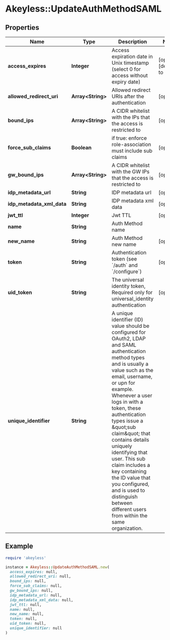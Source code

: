 # Akeyless::UpdateAuthMethodSAML

## Properties

| Name | Type | Description | Notes |
| ---- | ---- | ----------- | ----- |
| **access_expires** | **Integer** | Access expiration date in Unix timestamp (select 0 for access without expiry date) | [optional][default to 0] |
| **allowed_redirect_uri** | **Array&lt;String&gt;** | Allowed redirect URIs after the authentication | [optional] |
| **bound_ips** | **Array&lt;String&gt;** | A CIDR whitelist with the IPs that the access is restricted to | [optional] |
| **force_sub_claims** | **Boolean** | if true: enforce role-association must include sub claims | [optional] |
| **gw_bound_ips** | **Array&lt;String&gt;** | A CIDR whitelist with the GW IPs that the access is restricted to | [optional] |
| **idp_metadata_url** | **String** | IDP metadata url | [optional] |
| **idp_metadata_xml_data** | **String** | IDP metadata xml data | [optional] |
| **jwt_ttl** | **Integer** | Jwt TTL | [optional] |
| **name** | **String** | Auth Method name |  |
| **new_name** | **String** | Auth Method new name | [optional] |
| **token** | **String** | Authentication token (see &#x60;/auth&#x60; and &#x60;/configure&#x60;) | [optional] |
| **uid_token** | **String** | The universal identity token, Required only for universal_identity authentication | [optional] |
| **unique_identifier** | **String** | A unique identifier (ID) value should be configured for OAuth2, LDAP and SAML authentication method types and is usually a value such as the email, username, or upn for example. Whenever a user logs in with a token, these authentication types issue a \&quot;sub claim\&quot; that contains details uniquely identifying that user. This sub claim includes a key containing the ID value that you configured, and is used to distinguish between different users from within the same organization. |  |

## Example

```ruby
require 'akeyless'

instance = Akeyless::UpdateAuthMethodSAML.new(
  access_expires: null,
  allowed_redirect_uri: null,
  bound_ips: null,
  force_sub_claims: null,
  gw_bound_ips: null,
  idp_metadata_url: null,
  idp_metadata_xml_data: null,
  jwt_ttl: null,
  name: null,
  new_name: null,
  token: null,
  uid_token: null,
  unique_identifier: null
)
```

